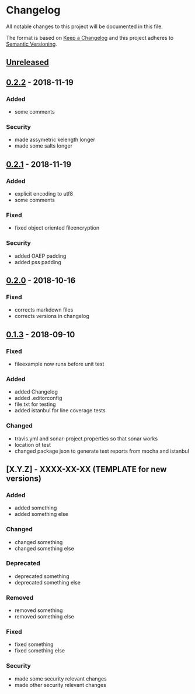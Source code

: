 # Changelog

All notable changes to this project will be documented in this file.

The format is based on [Keep a Changelog](http://keepachangelog.com/en/1.0.0/)
and this project adheres to [Semantic Versioning](http://semver.org/spec/v2.0.0.html).

## [Unreleased]

## [0.2.2] - 2018-11-19

### Added

- some comments

### Security

- made assymetric kelength longer
- made some salts longer

## [0.2.1] - 2018-11-19

### Added

- explicit encoding to utf8
- some comments

### Fixed

- fixed object oriented fileencryption

### Security

- added OAEP padding
- added pss padding

## [0.2.0] - 2018-10-16

### Fixed

- corrects markdown files
- corrects versions in changelog

## [0.1.3] - 2018-09-10

### Fixed

- fileexample now runs before unit test

### Added

- added Changelog
- added .editorconfig
- file.txt for testing
- added istanbul for line coverage tests

### Changed

- travis.yml and sonar-project.properties so that sonar works
- location of test
- changed package json to generate test reports from mocha and istanbul

## [X.Y.Z] - XXXX-XX-XX (TEMPLATE for new versions)

### Added

- added something
- added something else

### Changed

- changed something
- changed something else

### Deprecated

- deprecated something
- deprecated something else

### Removed

- removed something
- removed something else

### Fixed

- fixed something
- fixed something else

### Security

- made some security relevant changes
- made other security relevant changes

[unreleased]: https://github.com/cryptoexamples/javascript-crypto-cryptoexamples/compare/v0.2.2...HEAD
[0.2.2]: https://github.com/cryptoexamples/javascript-crypto-cryptoexamples/compare/v0.1.3...v0.2.2
[0.2.1]: https://github.com/cryptoexamples/javascript-crypto-cryptoexamples/compare/v0.1.3...v0.2.1
[0.2.0]: https://github.com/cryptoexamples/javascript-crypto-cryptoexamples/compare/v0.1.3...v0.2.0
[0.1.3]: https://github.com/cryptoexamples/javascript-crypto-cryptoexamples/releases/tag/v0.1.3
